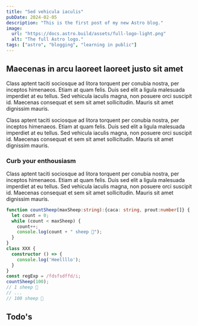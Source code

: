 ```yaml
---
title: "Sed vehicula iaculis"
pubDate: 2024-02-05
description: "This is the first post of my new Astro blog."
image:
  url: "https://docs.astro.build/assets/full-logo-light.png"
  alt: "The full Astro logo."
tags: ["astro", "blogging", "learning in public"]
---
```


## Maecenas in arcu laoreet laoreet justo sit amet

Class aptent taciti sociosque ad litora torquent per conubia nostra, per
inceptos himenaeos. Etiam at quam felis. Duis sed elit a ligula malesuada
imperdiet at eu tellus. Sed vehicula iaculis magna, non posuere orci
suscipit id. Maecenas consequat et sem sit amet sollicitudin. Mauris sit
amet dignissim mauris.

Class aptent taciti sociosque ad litora torquent per conubia nostra, per
inceptos himenaeos. Etiam at quam felis. Duis sed elit a ligula malesuada
imperdiet at eu tellus. Sed vehicula iaculis magna, non posuere orci
suscipit id. Maecenas consequat et sem sit amet sollicitudin. Mauris sit
amet dignissim mauris.

### Curb your enthousiasm

Class aptent taciti sociosque ad litora torquent per conubia nostra, per
inceptos himenaeos. Etiam at quam felis. Duis sed elit a ligula malesuada
imperdiet at eu tellus. Sed vehicula iaculis magna, non posuere orci
suscipit id. Maecenas consequat et sem sit amet sollicitudin. Mauris sit
amet dignissim mauris.

```ts
function countSheep(maxSheep:string):{caca: string, prout:number[]} {
  let count = 0;
  while (count < maxSheep) {
    count++;
    console.log(count + " sheep 🐑");
  }
}
class XXX {
  constructor () => {
    console.log('Heellllo');
  }
}
const regExp = /fdsfsdffd/i;
countSheep(100);
// 1 sheep 🐑
// ...
// 100 sheep 🐑
```

## Todo's
